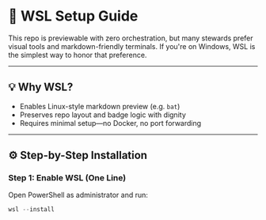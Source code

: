 # 🧰 WSL Setup Guide

This repo is previewable with zero orchestration, but many stewards prefer visual tools and markdown-friendly terminals. If you're on Windows, WSL is the simplest way to honor that preference.

---

## 💡 Why WSL?

- Enables Linux-style markdown preview (e.g. `bat`)
- Preserves repo layout and badge logic with dignity
- Requires minimal setup—no Docker, no port forwarding

---

## ⚙️ Step-by-Step Installation

### Step 1: Enable WSL (One Line)
Open PowerShell as administrator and run:

```powershell
wsl --install
